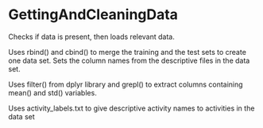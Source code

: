 # GettingAndCleaningData

Checks if data is present, then loads relevant data.

Uses rbind() and cbind() to merge the training and the test sets to create one data set.
Sets the column names from the descriptive files in the data set.

Uses filter() from dplyr library and grepl() to extract columns containing mean() and std() variables.

Uses activity_labels.txt to give descriptive activity names to activities in the data set
